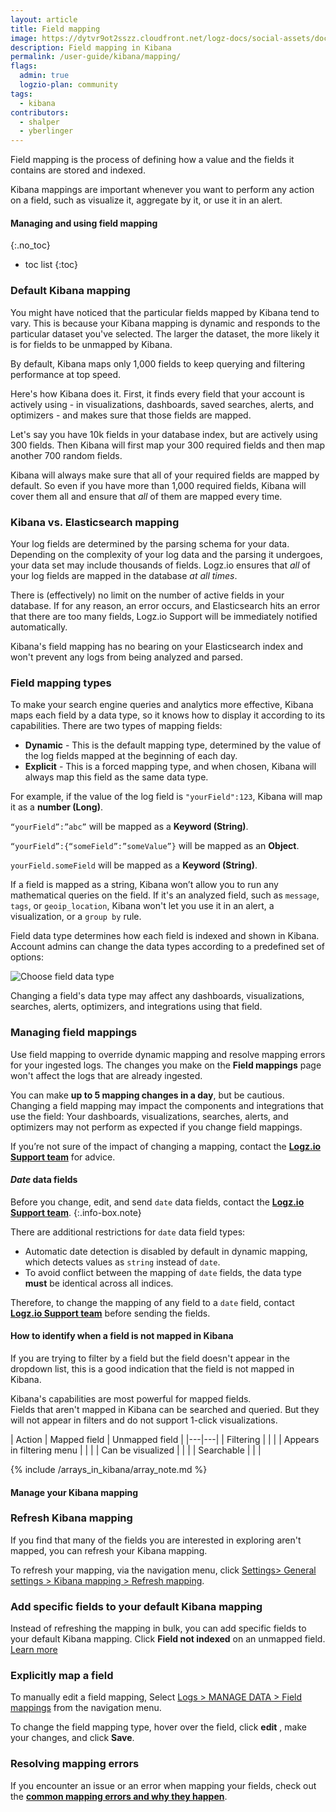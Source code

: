 ```yaml
---
layout: article
title: Field mapping
image: https://dytvr9ot2sszz.cloudfront.net/logz-docs/social-assets/docs-social.jpg
description: Field mapping in Kibana
permalink: /user-guide/kibana/mapping/
flags:
  admin: true
  logzio-plan: community
tags:
  - kibana
contributors:
  - shalper
  - yberlinger
---
```


Field mapping is the process of defining how a value and the fields it contains are stored and indexed. 

Kibana mappings are important whenever you want to perform any action on a field, such as visualize it, aggregate by it, or use it in an alert.

#### Managing and using field mapping
{:.no_toc}

- toc list
{:toc}


### Default Kibana mapping

You might have noticed that the particular fields mapped by Kibana tend to vary. This is because your Kibana mapping is dynamic and responds to the particular dataset you've selected. The larger the dataset, the more likely it is for fields to be unmapped by Kibana.

By default, Kibana maps only 1,000 fields to keep querying and filtering performance at top speed.

Here's how Kibana does it. First, it finds every field that your account is actively using - in visualizations, dashboards, saved searches, alerts, and optimizers - and makes sure that those fields are mapped.

Let's say you have 10k fields in your database index, but are actively using 300 fields. Then Kibana will first map your 300 required fields and then map another 700 random fields.

Kibana will always make sure that all of your required fields are mapped by default. So even if you have more than 1,000 required fields, Kibana will cover them all and ensure that _all_ of them are mapped every time.


### Kibana vs. Elasticsearch mapping

Your log fields are determined by the parsing schema for your data. Depending on the complexity of your log data and the parsing it undergoes, your data set may include thousands of fields. Logz.io ensures that _all_ of your log fields are mapped in the database _at all times_.

There is (effectively) no limit on the number of active fields in your database.
If for any reason, an error occurs, and Elasticsearch hits an error that there are too many fields, Logz.io Support will be immediately notified automatically.

Kibana's field mapping has no bearing on your Elasticsearch index and won't prevent any logs from being analyzed and parsed.

### Field mapping types

To make your search engine queries and analytics more effective, Kibana maps each field by a data type, so it knows how to display it according to its capabilities. There are two types of mapping fields:

* **Dynamic** - This is the default mapping type, determined by the value of the log fields mapped at the beginning of each day.
* **Explicit** - This is a forced mapping type, and when chosen, Kibana will always map this field as the same data type.

For example, if the value of the log field is `"yourField":123`, Kibana will map it as a **number (Long)**.

`“yourField”:”abc”` will be mapped as a **Keyword (String)**.

`“yourField”:{“someField”:”someValue”}` will be mapped as an **Object**.

`yourField.someField` will be mapped as a **Keyword (String)**.

If a field is mapped as a string, Kibana won’t allow you to run any mathematical queries on the field.
If it's an analyzed field, such as `message`, `tags`, or `geoip_location`, Kibana won't let you use it in an alert, a visualization, or a `group by` rule.

Field data type determines how each field is indexed and shown in Kibana. Account admins can change the data types according to a predefined set of options:

![Choose field data type](https://dytvr9ot2sszz.cloudfront.net/logz-docs/kibana-mapping/mapping-fields-main.png)

Changing a field's data type may affect any dashboards, visualizations, searches, alerts, optimizers, and integrations using that field.


### Managing field mappings

Use field mapping to override dynamic mapping and resolve mapping errors for your ingested logs.
The changes you make on the **Field mappings** page won't affect the logs that are already ingested.

You can make **up to 5 mapping changes in a day**, but be cautious. 
Changing a field mapping may impact the components and integrations that use the field: Your dashboards, visualizations, searches, alerts, and optimizers may not perform as expected if you change field mappings. 

If you’re not sure of the impact of changing a mapping, contact the **[Logz.io Support team](mailto:help@logz.io)** for advice.


#### *Date* data fields

Before you change, edit, and send `date` data fields, contact the **[Logz.io Support team](mailto:help@logz.io)**.
{:.info-box.note}

There are additional restrictions for `date` data field types:

* Automatic date detection is disabled by default in dynamic mapping, which detects values as `string` instead of `date`.
* To avoid conflict between the mapping of `date` fields, the data type **must** be identical across all indices.

Therefore, to change the mapping of any field to a `date` field, contact **[Logz.io Support team](mailto:help@logz.io)** before sending the fields.

#### How to identify when a field is not mapped in Kibana

If you are trying to filter by a field but the field doesn't appear in the dropdown list, this is a good indication that the field is not mapped in Kibana. 

Kibana's capabilities are most powerful for mapped fields. <br>
Fields that aren't mapped in Kibana can be searched and queried. 
But they will not appear in filters and do not support 1-click visualizations.

| Action | Mapped field | Unmapped field |
|---|---|
| Filtering | <i class="fas fa-check"></i> | <i class="fas fa-times"></i> |
| Appears in filtering menu | <i class="fas fa-check"></i> | <i class="fas fa-times"></i> |
| Can be visualized | <i class="fas fa-check"></i> | <i class="fas fa-times"></i> |
| Searchable | <i class="fas fa-check"></i> | <i class="fas fa-check"></i> |



{% include /arrays_in_kibana/array_note.md %}


#### Manage your Kibana mapping

<div class="tasklist">

### Refresh Kibana mapping

If you find that many of the fields you are interested in exploring aren't mapped, you can refresh your Kibana mapping.

To refresh your mapping, via the navigation menu, 
click [<i class="li li-gear"></i> Settings> General settings > Kibana mapping > Refresh mapping](https://app.logz.io/#/dashboard/settings/general).


### Add specific fields to your default Kibana mapping

Instead of refreshing the mapping in bulk, you can add specific fields to your default Kibana mapping. Click **Field not indexed** on an unmapped field. [Learn more](/user-guide/kibana/mapping/field-not-indexed/)

### Explicitly map a field 

To manually edit a field mapping,
Select [Logs > MANAGE DATA > Field mappings](https://app.logz.io/#/dashboard/tools/field-mapping)
from the navigation menu. 

To change the field mapping type, hover over the field, click **edit** <i class="li li-pencil"></i>, make your changes, and click **Save**.

</div>


### Resolving mapping errors 

If you encounter an issue or an error when mapping your fields, check out the **[common mapping errors and why they happen](https://docs.logz.io/user-guide/invalid_logs/#mapping-errors)**.